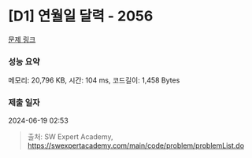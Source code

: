 # [D1] 연월일 달력 - 2056 

[문제 링크](https://swexpertacademy.com/main/code/problem/problemDetail.do?contestProbId=AV5QLkdKAz4DFAUq) 

### 성능 요약

메모리: 20,796 KB, 시간: 104 ms, 코드길이: 1,458 Bytes

### 제출 일자

2024-06-19 02:53



> 출처: SW Expert Academy, https://swexpertacademy.com/main/code/problem/problemList.do